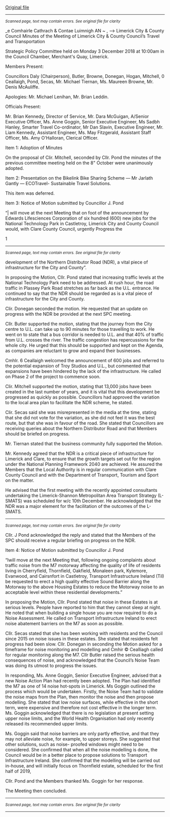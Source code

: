 [Original file](https://www.limerick.ie/sites/default/files/media/documents/2019-02/Draft%20Minutes%20Travel%20and%20Transportation%20Meeting%20-%203rd%20Dec%202018.pdf)

---
*<small>Scanned page, text may contain errors. See original file for clarity</small>*  

_e Comhairle Cathrach
& Contae Luimnigh
AN ~ ,
——> Limerick City
& County Council
Minutes of the Meeting of Limerick City & County Council’s Travel and Transportation

Strategic Policy Committee held on Monday 3 December 2018 at 10:00am in the Council
Chamber, Merchant's Quay, Limerick.

Members Present:

Councillors Daly (Chairperson), Butler, Browne, Donegan, Hogan, Mitchell, 0 Ceallaigh,
Pond, Secas, Mr. Michael Tiernan, Ms. Maureen Browne, Mr. Denis McAuliffe.

Apologies:
Mr. Michael Lenihan, Mr. Brian Leddin.

Officials Present:

Mr. Brian Kennedy, Director of Service, Mr. Dara McGuigan, A/Senior Executive Officer, Ms.
Anne Goggin, Senior Executive Engineer, Ms Sadbh Hanley, Smarter Travel Co-ordinator, Mr
Dan Slavin, Executive Engineer, Mr. Liam Kennedy, Assistant Engineer, Ms. May Fitzgerald,
Assistant Staff Officer, Ms. Amy O'Halloran, Clerical Officer.

Item 1: Adoption of Minutes

On the proposal of Clir. Mitchell, seconded by Cllr. Pond the minutes of the previous
committee meeting held on the 8" October were unanimously adopted.

Item 2: Presentation on the Bikelink Bike Sharing Scheme — Mr Jarlath Gantly —
ECOTravel- Sustainable Travel Solutions.

This item was deferred.

Item 3: Notice of Motion submitted by Councillor J. Pond

“| will move at the next Meeting that on foot of the announcement by Edwards Lifesciences
Corporation of six hundred (600) new jobs for the National Technology Park in Castletroy,
Limerick City and County Council would, with Clare County Council, urgently Progress the

1


---
*<small>Scanned page, text may contain errors. See original file for clarity</small>*  

development of the Northern Distributor Road (NDR), a vital piece of infrastructure for the
City and County”.

In proposing the Motion, Cllr. Pond stated that increasing traffic levels at the National
Technology Park need to be addressed. At rush hour, the road traffic in Plassey Park Road
stretches as far back as the U.L. entrance. He continued to say that the NDR should be
regarded as is a vital piece of infrastructure for the City and County.

Clir. Donegan seconded the motion. He requested that an update on progress with the NDR
be provided at the next SPC meeting.

Cllr. Butler supported the motion, stating that the journey from the City centre to U.L. can
take up to 90 minutes for those travelling to work. He went on to state that a bus corridor is
needed to U.L. and that 40% of traffic from U.L. crosses the river. The traffic congestion has
repercussions for the whole city. He urged that this should be supported and kept on the
Agenda, as companies are reluctant to grow and expand their businesses.

Cmhlr. 6 Ceallaigh welcomed the announcement of 600 jobs and referred to the potential
expansion of Troy Studios and U.L., but commented that expansions have been hindered by
the lack of the infrastructure. He called on Phase 2 of the project to commence soon.

Clir. Mitchell supported the motion, stating that 13,000 jobs have been created in the last
number of years, and it is vital that this development be progressed as quickly as possible.
Councillors had approved the variation to the local area plan to facilitate the NDR scheme, he
stated.

Clir. Secas said she was misrepresented in the media at the time, stating that she did not vote
for the variation, as she did not feel it was the best route, but that she was in favour of the
road. She stated that Councillors are receiving queries about the Northern Distributor Road
and that Members should be briefed on progress.

Mr. Tiernan stated that the business community fully supported the Motion.

Mr. Kennedy agreed that the NDR is a critical piece of infrastructure for Limerick and Clare,
to ensure that the growth targets set out for the region under the National Planning
Framework 2040 are achieved. He assured the Members that the Local Authority is in regular
communication with Clare County Council and with the Department of Transport, Tourism
and Sport on the matter.

He advised that the first meeting with the recently appointed consultants undertaking the
Limerick-Shannon Metropolitan Area Transport Strategy (L-SMATS) was scheduled for w/c
10th December. He acknowledged that the NDR was a major element for the facilitation of
the outcomes of the L-SMATS.


---
*<small>Scanned page, text may contain errors. See original file for clarity</small>*  

Cllr. J Pond acknowledged the reply and stated that the Members of the SPC should receive a
regular briefing on progress on the NDR.

Item 4: Notice of Motion submitted by Councillor J. Pond

“Iwill move at the next Meeting that, following ongoing complaints about traffic noise
from the M7 motorway affecting the quality of life of residents living in Cherryfield,
Thornfield, Oakfield, Monaleen park, Kylemore, Evanwood, and Cairsnfort in Castletroy,
Transport Infrastructure Ireland (Til) be requested to erect a high quality effective Sound
Barrier along the Motorway to the above Housing Estates to reduce the Motorway noise
to an acceptable level within these residential developments.”

In proposing the Motion, Cllr. Pond stated that noise in these Estates is at serious levels.
People have reported to him that they cannot sleep at night. He noted that when building a
single house you are now required to do a Noise Assessment. He called on Transport
Infrastructure Ireland to erect noise abatement barriers on the M7 as soon as possible.

Cllr. Secas stated that she has been working with residents and the Council since 2015 on
noise issues in these estates. She stated that residents felt progress had been slow. Cllr.
Donegan in seconding the Motion asked for a timeframe for noise monitoring and modelling
and Cmhir © Cealliagh called for regular monitoring along the M7. ClIr Butler raised the
serious health consequences of noise, and acknowledged that the Council’s Noise Team was
doing its utmost to progress the issues.

In responding, Ms. Anne Goggin, Senior Executive Engineer, advised that a new Noise Action
Plan had recently been adopted. The Plan had identified the M7 as one of 14 noise hot-spots
in Limerick. Ms Goggin outlined the process which would be undertaken. Firstly, the Noise
Team had to validate the noise maps from the Plan, then monitor the noise and then propose
modelling. She stated that low noise surfaces, while effective in the short term, were
expensive and therefore not cost effective in the longer term. Ms. Goggin acknowledged that
there is no legislation at present setting upper noise limits, and the World Health Organisation
had only recently released its recommended upper limits.

Ms. Goggin said that noise barriers are only partly effective, and that they may not alleviate
noise, for example, to upper storeys. She suggested that other solutions, such as noise-
proofed windows might need to be considered. She confirmed that when all the noise
modelling is done, the Council would be in a better place to propose solutions to Transport
Infrastructure Ireland. She confirmed that the modelling will be carried out in-house, and will
initially focus on Thornfield estate, scheduled for the first half of 2019,

Cllr. Pond and the Members thanked Ms. Goggin for her response.

The Meeting then concluded.


---
*<small>Scanned page, text may contain errors. See original file for clarity</small>*  



---

